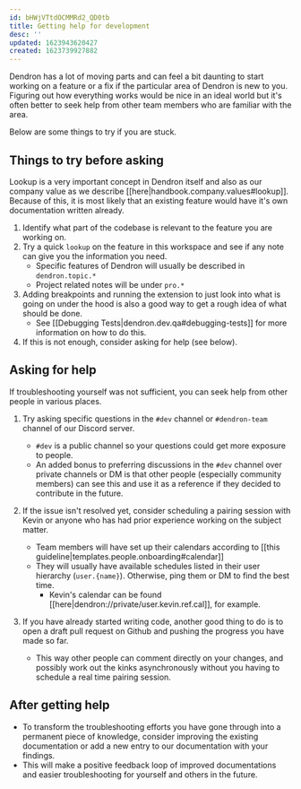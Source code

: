 ```yaml
---
id: bHWjVTtdOCMMRd2_QD0tb
title: Getting help for development
desc: ''
updated: 1623943620427
created: 1623739927882
---
```


Dendron has a lot of moving parts and can feel a bit daunting to start working on a feature or a fix if the particular area of Dendron is new to you.
Figuring out how everything works would be nice in an ideal world but it's often better to seek help from other team members who are familiar with the area.

Below are some things to try if you are stuck.

## Things to try before asking

Lookup is a very important concept in Dendron itself and also as our company value as we describe [[here|handbook.company.values#lookup]].
Because of this, it is most likely that an existing feature would have it's own documentation written already.

1. Identify what part of the codebase is relevant to the feature you are working on.
1. Try a quick `lookup` on the feature in this workspace and see if any note can give you the information you need.
    - Specific features of Dendron will usually be described in `dendron.topic.*`
    - Project related notes will be under `pro.*`
1. Adding breakpoints and running the extension to just look into what is going on under the hood is also a good way to get a rough idea of what should be done.
    - See [[Debugging Tests|dendron.dev.qa#debugging-tests]] for more information on how to do this.
1. If this is not enough, consider asking for help (see below).

## Asking for help

If troubleshooting yourself was not sufficient, you can seek help from other people in various places.

1. Try asking specific questions in the `#dev` channel or `#dendron-team` channel of our Discord server.
    - `#dev` is a public channel so your questions could get more exposure to people.
    - An added bonus to preferring discussions in the `#dev` channel over private channels or DM is that other people (especially community members) can see this and use it as a reference if they decided to contribute in the future.

1. If the issue isn't resolved yet, consider scheduling a pairing session with Kevin or anyone who has had prior experience working on the subject matter.
    - Team members will have set up their calendars according to [[this guideline|templates.people.onboarding#calendar]] 
    - They will usually have available schedules listed in their user hierarchy (`user.{name}`). Otherwise, ping them or DM to find the best time.
        - Kevin's calendar can be found [[here|dendron://private/user.kevin.ref.cal]], for example.

1. If you have already started writing code, another good thing to do is to open a draft pull request on Github and pushing the progress you have made so far.
    - This way other people can comment directly on your changes, and possibly work out the kinks asynchronously without you having to schedule a real time pairing session.

## After getting help

- To transform the troubleshooting efforts you have gone through into a permanent piece of knowledge, consider improving the existing documentation or add a new entry to our documentation with your findings.
- This will make a positive feedback loop of improved documentations and easier troubleshooting for yourself and others in the future.
